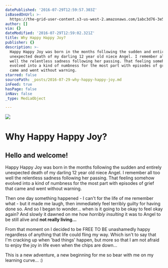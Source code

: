 ```yaml
---
datePublished: '2016-07-29T12:59:57.303Z'
isBasedOnUrl: >-
  https://the-grid-user-content.s3-us-west-2.amazonaws.com/1abc3d76-3e58-42f6-b560-b40ecc8b0a3e.jpg
author: []
via: {}
dateModified: '2016-07-29T12:59:02.321Z'
title: Why Happy Happy Joy?
publisher: {}
description: >-
  Happy Happy Joy was born in the months following the sudden and entirely
  unexpected death of my darling 12 year old niece Angel. I remember all too
  well the relentless sadness following her passing. That feeling somehow
  evolved into a kind of numbness for the most part with episodes of grief that
  came and went without warning.
starred: false
sourcePath: _posts/2016-07-29-why-happy-happy-joy.md
inFeed: true
hasPage: false
inNav: false
_type: MediaObject

---
```

![](https://the-grid-user-content.s3-us-west-2.amazonaws.com/1abc3d76-3e58-42f6-b560-b40ecc8b0a3e.jpg)

# Why Happy Happy Joy?

## Hello and welcome!

Happy Happy Joy was born in the months following the sudden and entirely unexpected death of my darling 12 year old niece Angel. I remember all too well the relentless sadness following her passing. That feeling somehow evolved into a kind of numbness for the most part with episodes of grief that came and went without warning.

Then one day something happened - I can't for the life of me remember what - but it made me laugh, then immediately feel terribly guilty for having done so. And so I began to wonder... when is it going to be okay to feel okay again? And slowly it dawned on me how _horribly insulting_ it was to Angel to be still alive and **not really living...**

From that moment on I decided to be FREE TO BE unashamedly happy regardless of anything that life could fling my way. Which isn't to say that I'm cracking up when 'bad things' happen, but more so that I am not afraid to enjoy the joy in life even when the chips are down...

This is a new adventure, a new beginning for me so bear with me on my learning curve... :)